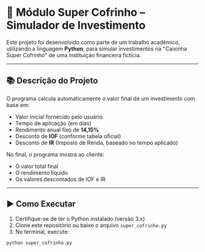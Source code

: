 # 🐷 Módulo Super Cofrinho – Simulador de Investimento

Este projeto foi desenvolvido como parte de um trabalho acadêmico, utilizando a linguagem **Python**, para simular investimentos na "Caixinha Super Cofrinho" de uma instituição financeira fictícia.

---

## 📚 Descrição do Projeto

O programa calcula automaticamente o valor final de um investimento com base em:

- Valor inicial fornecido pelo usuário
- Tempo de aplicação (em dias)
- Rendimento anual fixo de **14,15%**
- Desconto de **IOF** (conforme tabela oficial)
- Desconto de **IR** (Imposto de Renda, baseado no tempo aplicado)

No final, o programa mostra ao cliente:

- O valor total final
- O rendimento líquido
- Os valores descontados de IOF e IR

---

## ▶️ Como Executar

1. Certifique-se de ter o Python instalado (versão 3.x)
2. Clone este repositório ou baixe o arquivo `super_cofrinho.py`
3. No terminal, execute:

```bash
python super_cofrinho.py
